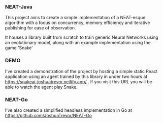 ### NEAT-Java
This project aims to create a simple implementation of a NEAT-esque algorithm with a focus on concurrency, memory efficiency and iterative publishing for ease of observation.

It houses a library built from scratch to train generic Neural Networks using an evolutionary model, along with an example implementation using the game 'Snake'

### DEMO
I've created a demonstration of the project by hosting a simple static React application using an agent trained by this library in under two hours at https://snakeai-joshuatrevor.netlify.app/ . If you visit this URL you will be able to watch the agent play Snake.

### NEAT-Go
I've also created a simplified headless implementation in Go at https://github.com/JoshuaTrevor/NEAT-Go
